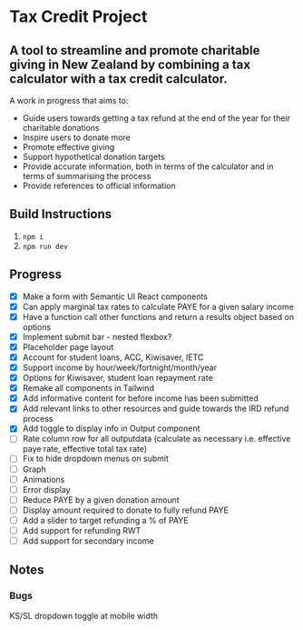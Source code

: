 # Tax Credit Project

## A tool to streamline and promote charitable giving in New Zealand by combining a tax calculator with a tax credit calculator.

A work in progress that aims to: 

* Guide users towards getting a tax refund at the end of the year for their charitable donations
* Inspire users to donate more
* Promote effective giving
* Support hypothetical donation targets
* Provide accurate information, both in terms of the calculator and in terms of summarising the process
* Provide references to official information

## Build Instructions

1. `npm i`
2. `npm run dev`

## Progress

- [x] Make a form with Semantic UI React components
- [x] Can apply marginal tax rates to calculate PAYE for a given salary income
- [x] Have a function call other functions and return a results object based on options
- [x] Implement submit bar - nested flexbox?
- [x] Placeholder page layout
- [x] Account for student loans, ACC, Kiwisaver, IETC
- [x] Support income by hour/week/fortnight/month/year
- [x] Options for Kiwisaver, student loan repayment rate
- [x] Remake all components in Tailwind
- [x] Add informative content for before income has been submitted
- [x] Add relevant links to other resources and guide towards the IRD refund process
- [x] Add toggle to display info in Output component
- [ ] Rate column row for all outputdata (calculate as necessary i.e. effective paye rate, effective total tax rate)
- [ ] Fix to hide dropdown menus on submit
- [ ] Graph
- [ ] Animations
- [ ] Error display
- [ ] Reduce PAYE by a given donation amount
- [ ] Display amount required to donate to fully refund PAYE
- [ ] Add a slider to target refunding a % of PAYE
- [ ] Add support for refunding RWT
- [ ] Add support for secondary income

## Notes

### Bugs

KS/SL dropdown toggle at mobile width